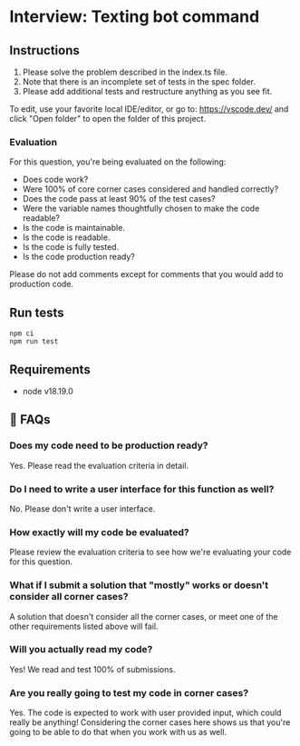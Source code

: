 # Interview: Texting bot command

## Instructions

1. Please solve the problem described in the index.ts file.
2. Note that there is an incomplete set of tests in the spec folder. 
3. Please add additional tests and restructure anything as you see fit.

To edit, use your favorite local IDE/editor, or go to: https://vscode.dev/ and click "Open folder" to open the folder of this project.

### Evaluation
For this question, you're being evaluated on the following:

- Does code work?
- Were 100% of core corner cases considered and handled correctly?
- Does the code pass at least 90% of the test cases?
- Were the variable names thoughtfully chosen to make the code readable?
- Is the code is maintainable.
- Is the code is readable.
- Is the code is fully tested.
- Is the code production ready?

Please do not add comments except for comments that you would add to production code.

## Run tests

```aiignore
npm ci
npm run test
```

## Requirements

- node v18.19.0

## 🧐️ FAQs

### Does my code need to be production ready?

Yes. Please read the evaluation criteria in detail.

### Do I need to write a user interface for this function as well?

No. Please don't write a user interface.

### How exactly will my code be evaluated?

Please review the evaluation criteria to see how we're evaluating your code for this question.

### What if I submit a solution that "mostly" works or doesn't consider all corner cases?

A solution that doesn't consider all the corner cases, or meet one of the other requirements listed above will fail.

### Will you actually read my code?

Yes! We read and test 100% of submissions.

### Are you really going to test my code in corner cases?

Yes. The code is expected to work with user provided input, which could really be anything! Considering the corner cases here shows us that you're going to be able to do that when you work with us as well.

